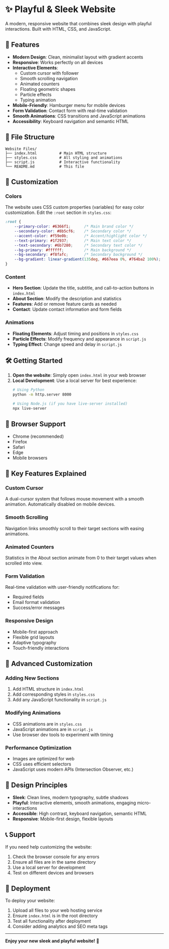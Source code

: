 # ✨ Playful & Sleek Website

A modern, responsive website that combines sleek design with playful interactions. Built with HTML, CSS, and JavaScript.

## 🚀 Features

- **Modern Design**: Clean, minimalist layout with gradient accents
- **Responsive**: Works perfectly on all devices
- **Interactive Elements**: 
  - Custom cursor with follower
  - Smooth scrolling navigation
  - Animated counters
  - Floating geometric shapes
  - Particle effects
  - Typing animation
- **Mobile-Friendly**: Hamburger menu for mobile devices
- **Form Validation**: Contact form with real-time validation
- **Smooth Animations**: CSS transitions and JavaScript animations
- **Accessibility**: Keyboard navigation and semantic HTML

## 📁 File Structure

```
Website Files/
├── index.html          # Main HTML structure
├── styles.css          # All styling and animations
├── script.js           # Interactive functionality
└── README.md           # This file
```

## 🎨 Customization

### Colors
The website uses CSS custom properties (variables) for easy color customization. Edit the `:root` section in `styles.css`:

```css
:root {
    --primary-color: #6366f1;      /* Main brand color */
    --secondary-color: #8b5cf6;    /* Secondary color */
    --accent-color: #f59e0b;       /* Accent/highlight color */
    --text-primary: #1f2937;       /* Main text color */
    --text-secondary: #6b7280;     /* Secondary text color */
    --bg-primary: #ffffff;         /* Main background */
    --bg-secondary: #f8fafc;       /* Secondary background */
    --bg-gradient: linear-gradient(135deg, #667eea 0%, #764ba2 100%);
}
```

### Content
- **Hero Section**: Update the title, subtitle, and call-to-action buttons in `index.html`
- **About Section**: Modify the description and statistics
- **Features**: Add or remove feature cards as needed
- **Contact**: Update contact information and form fields

### Animations
- **Floating Elements**: Adjust timing and positions in `styles.css`
- **Particle Effects**: Modify frequency and appearance in `script.js`
- **Typing Effect**: Change speed and delay in `script.js`

## 🛠️ Getting Started

1. **Open the website**: Simply open `index.html` in your web browser
2. **Local Development**: Use a local server for best experience:
   ```bash
   # Using Python
   python -m http.server 8000
   
   # Using Node.js (if you have live-server installed)
   npx live-server
   ```

## 📱 Browser Support

- Chrome (recommended)
- Firefox
- Safari
- Edge
- Mobile browsers

## 🎯 Key Features Explained

### Custom Cursor
A dual-cursor system that follows mouse movement with a smooth animation. Automatically disabled on mobile devices.

### Smooth Scrolling
Navigation links smoothly scroll to their target sections with easing animations.

### Animated Counters
Statistics in the About section animate from 0 to their target values when scrolled into view.

### Form Validation
Real-time validation with user-friendly notifications for:
- Required fields
- Email format validation
- Success/error messages

### Responsive Design
- Mobile-first approach
- Flexible grid layouts
- Adaptive typography
- Touch-friendly interactions

## 🔧 Advanced Customization

### Adding New Sections
1. Add HTML structure in `index.html`
2. Add corresponding styles in `styles.css`
3. Add any JavaScript functionality in `script.js`

### Modifying Animations
- CSS animations are in `styles.css`
- JavaScript animations are in `script.js`
- Use browser dev tools to experiment with timing

### Performance Optimization
- Images are optimized for web
- CSS uses efficient selectors
- JavaScript uses modern APIs (Intersection Observer, etc.)

## 🎨 Design Principles

- **Sleek**: Clean lines, modern typography, subtle shadows
- **Playful**: Interactive elements, smooth animations, engaging micro-interactions
- **Accessible**: High contrast, keyboard navigation, semantic HTML
- **Responsive**: Mobile-first design, flexible layouts

## 📞 Support

If you need help customizing the website:
1. Check the browser console for any errors
2. Ensure all files are in the same directory
3. Use a local server for development
4. Test on different devices and browsers

## 🚀 Deployment

To deploy your website:
1. Upload all files to your web hosting service
2. Ensure `index.html` is in the root directory
3. Test all functionality after deployment
4. Consider adding analytics and SEO meta tags

---

**Enjoy your new sleek and playful website!** 🎉 